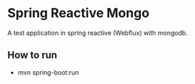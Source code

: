 # Spring Reactive Mongo

A test application in spring reactive (Webflux) with mongodb.

## How to run

- mvn spring-boot:run
